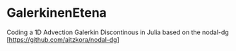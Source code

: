# GalerkinenEtena
Coding a 1D Advection Galerkin Discontinous in Julia based on the nodal-dg [https://github.com/aitzkora/nodal-dg]
